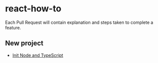 # react-how-to

Each Pull Request will contain explanation and steps taken to complete a feature.

## New project

- [Init Node and TypeScript](https://github.com/brunolm/node-how-to/commit/de80ea5dab8af6d6e431300c4bc65ce4a8193bcd)
